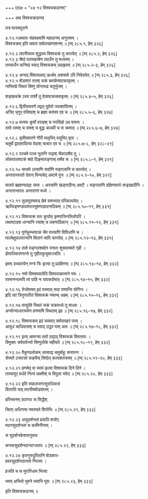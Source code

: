 +++
title = "०४ १२ विश्वचक्रदानम्"

+++
अथ विश्वचक्रदानम्

तत्र मत्स्यपुराणे

४.१२.१अथातः संप्रवक्ष्यामि महादानम् अनुत्तमम् ।  
विश्वचक्रम् इति ख्यातं सर्वपापप्रणाशनम् ॥ [म्प् २८५.१, हेम् ३२६]

४.१२.२ तपनीयस्य शुद्धस्य विश्वचक्रं तु कारयेत् ॥ [म्प् २८५.२, हेम् ३२६]  
४.१२.३ श्रेष्ठं पलसहस्रेण तदर्धेन तु मध्यमम् ।  
तस्यार्धेन कनिष्ठं स्याद् विश्वचक्रम् उदाहृतम् ॥ [म्प् २८५.२–३, हेम् ३२६]

४.१२.४ अन्यद् विंशत्पलाद् ऊर्ध्वम् अशक्तो ऽपि निवेदयेत् ॥ [म्प् २८५.३, हेम् ३२६]  
४.१२.५ षोडशारं ततश् चक्रं भ्रमन्नेम्यष्टकावृतम् ।  
नाभिपद्मे स्थितं विष्णुं योगारूढं चतुर्भुजम् ।

शङ्खचक्रे ऽस्य पार्श्वे तु देव्यष्टकसमावृतम् ॥ [म्प् २८५.४–५, हेम् ३२६]

४.१२.६ द्वितीयावरणे तद्वत् पूर्वतो जलशायिनम् ।  
अत्रिर् भृगुर् वसिष्ठश् च ब्रह्मा कश्यप एव च ॥ [म्प् २८५.५–६, हेम् ३२७]

४.१२.७ मत्स्यः कूर्मो वराहश् च नरसिंहो ऽथ वामनः ।  
रामो रामश् च रामश् च बुद्धः कल्की च स क्रमात् ॥ [म्प् २८५.६–७, हेम् ३२७]

४.१२.८ तृतीयावरणे गौरी मातृभिर् वसुभिर् वृता ।  
चतुर्थे द्वादशादित्या वेदाश् चत्वार एव च ॥ [म्प् २८५.७–८, हेम् ३२८–२९]

४.१२.९ पञ्चमे पञ्च भूतानि रुद्राश् चैकादशैव तु ।  
लोकपालाष्टकं षष्ठे दिङ्मातङ्गास् तथैव च ॥ [म्प् २८५.८–९, हेम् ३२९]

४.१२.१० सप्तमे ऽस्त्राणि सर्वाणि मङ्गलानि च कारयेत् ।  
अन्तरान्तरतो देवान् विन्यसेद् अष्टमे पुनः ॥ [म्प् २८५.९–१०, हेम् ३२९]

मातरो ब्रह्माण्याद्याः सप्त । अस्त्राणि खड्गादीन्य् अष्टौ । मङ्गलानि दक्षिणावर्त्त-शङ्खादीनि । अन्तरान्तरतः अन्तराणां मध्ये ।

४.१२.११ तुलापुरुषवच् छेषं समन्तात् परिकल्पयेत् ।  
ऋत्विङ्मण्डपसंभारभूषणाछादनादिकम् ॥ [म्प् २८५.१०–११, हेम् ३३१]

४.१२.१२ विश्वचक्रं ततः कुर्यात् कृष्णाजिनतिलोपरि ।  
तथाष्टादश धान्यानि रसांश् च लवणादिकान् ॥ [म्प् २८५.११–१२, हेम् ३३१]

४.१२.१३ पूर्णकुम्भाष्टकं चैव वस्त्राणि विविधानि च ।  
माल्येक्षुफलरत्नानि वितानं चापि कारयेत् ॥ [म्प् २८५.१२–१३, हेम् ३३१]

४.१२.१४ ततो मङ्गलशब्देन स्नातः शुक्लाम्बरो गृही ।  
होमाधिवासनान्ते तु गृहीतकुसुमाञ्जलिः ।

इमम् उच्चारयेन् मन्त्रं त्रिः कृत्वा तु प्रदक्षिणम् ॥ [म्प् २८५.१३–१४, हेम् ३३२]

४.१२.१५ नमो विश्वमयायेति विश्वचक्रात्मने नमः ।  
परमानन्दरूपि त्वं पाहि नः पापकर्दमात् ॥ [म्प् २८५.१४–१५, हेम् ३३२]

४.१२.१६ तेजोमयम् इदं यस्मात् सदा पश्यन्ति योगिनः ।  
हृदि त्वां त्रिगुणातीतं विश्वचक्रं नमाम्य् अहम् ॥ [म्प् २८५.१५–१६, हेम् ३३२]

४.१२.१७ वासुदेवे स्थितं चक्रं चक्रमध्ये तु माधवः ।  
अन्योन्याधाररूपेण प्रणमामि स्थिताव् इह ॥ [म्प् २८५.१६–१७, हेम् ३३२]

४.१२.१८ विश्वचक्रम् इदं यस्मात् सर्वपापहरं परम् ।  
आयुधं चाधिवासश् च भवाद् उद्धर माम् अतः ॥ [म्प् २८५.१७–१८, हेम् ३३२]

४.१२.१९ इत्य् आमन्त्र्य ततो दद्याद् विश्वचक्रं विमत्सरः ।  
विमुक्तः सर्वपापेभ्यो विष्णुलोके महीयते ॥ [म्प् २८५.१८–१९, हेम् ३३२]

४.१२.२० वैकुण्ठलोकम् आसाद्य चतुर्बाहुः सनातनः ।  
सेव्यते ऽप्सरसां सङ्घैस् तिष्ठेत् कल्पशतत्रयम् ॥ [म्प् २८५.१९–२०, हेम् ३३३]

४.१२.२१ प्रणमेद् वा स्वयं कृत्वा विश्वचक्रं दिने दिने ।  
तस्यायुर् वर्धते नित्यं लक्ष्मीश् च विपुला भवेत् ॥ [म्प् २८५.२०, हेम् ३३३]

४.१२.२२ इति सकलजगत्सुराधिवासं  
वितरति यस् तपनीयषोडशारम् ।

हरिभवनम् उपागतः स सिद्धैश्

चिरम् अधिगम्य नमस्यते शिरोभिः ॥ [म्प् २८५.२१, हेम् ३३३]

४.१२.२३ असुदर्शनतां प्रयाति शत्रोर्  
मदनसुदर्शनतां च कामिनीनाम् ।

स सुदर्शनकेशवानुरूपः

कनकसुदर्शनदानदग्धपापः ॥ [म्प् २८५.२२, हेम् ३३३]

४.१२.२४ कृतगुरुदुरितानि षोडशार-  
प्रवरसुदर्शनदानतो निरस्य ।

व्रजति च स मुरारिधाम भित्त्वा

भवम् अभितो भुवने भयानि भूयः ॥ [म्प् २८५.२३, हेम् ३३३]

इति विश्वचक्रदानम् ॥
